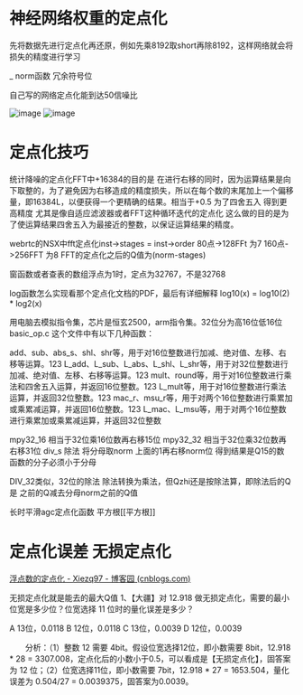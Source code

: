 # 神经网络权重的定点化


先将数据先进行定点化再还原，例如先乘8192取short再除8192，这样网络就会将损失的精度进行学习

_ norm函数  冗余符号位

自己写的网络定点化能到达50信噪比

![image](https://cdn.staticaly.com/gh/andyye1999/image-hosting@master/20221109/image.3faruranilq0.webp)
![image](https://cdn.staticaly.com/gh/andyye1999/image-hosting@master/20221109/image.68yabu86p1s0.webp)


# 定点化技巧

统计降噪的定点化FFT中+16384的目的是  在进行右移的同时，因为运算结果是向下取整的，为了避免因为右移造成的精度损失，所以在每个数的末尾加上一个偏移量，即16384L，以便获得一个更精确的结果。相当于+0.5 为了四舍五入 得到更高精度 尤其是像自适应滤波器或者FFT这种循环迭代的定点化  这么做的目的是为了使运算结果四舍五入为最接近的整数，以保证运算结果的精度。

webrtc的NSX中fft定点化inst->stages = inst->order 80点->128FFt 为7 160点->256FFT 为8
FFT的定点化之后的Q值为(norm-stages)

窗函数或者查表的数组浮点为1时，定点为32767，不是32768

log函数怎么实现看那个定点化文档的PDF，最后有详细解释
log10(x) = log10(2) *  log2(x)

用电脑去模拟指令集，芯片是恒玄2500，arm指令集。32位分为高16位低16位
basic_op.c 这个文件中有以下几种函数：

add、sub、abs_s、shl、shr等，用于对16位整数进行加减、绝对值、左移、右移等运算。123
L_add、L_sub、L_abs、L_shl、L_shr等，用于对32位整数进行加减、绝对值、左移、右移等运算。123
mult、round等，用于对16位整数进行乘法和四舍五入运算，并返回16位整数。123
L_mult等，用于对16位整数进行乘法运算，并返回32位整数。123
mac_r、msu_r等，用于对两个16位整数进行乘累加或乘累减运算，并返回16位整数。123
L_mac、L_msu等，用于对两个16位整数进行乘累加或乘累减运算，并返回32位整数

mpy32_16 相当于32位乘16位数再右移15位
mpy32_32 相当于32位乘32位数再右移31位
div_s 除法 将分母取norm 上面的1再右移norm位 得到结果是Q15的数 函数的分子必须小于分母

DIV_32类似，32位的除法
除法转换为乘法，但Qzhi还是按除法算，即除法后的Q 是 之前的Q减去分母norm之前的Q值

长时平滑agc定点化函数
平方根[[平方根]]

# 定点化误差 无损定点化

[浮点数的定点化 - Xiezq97 - 博客园 (cnblogs.com)](https://www.cnblogs.com/Xiezq97/p/16322136.html)

无损定点化就是能去的最大Q值 
1、【大疆】对 12.918 做无损定点化，需要的最小位宽是多少位？位宽选择 11 位时的量化误差是多少？

A   13位，0.0118
B   12位，0.0118
C   13位，0.0039
D   12位，0.0039

　　分析：（1）整数 12 需要 4bit。假设位宽选择12位，即小数需要 8bit，12.918 * 28 = 3307.008，定点化后的小数小于0.5，可以看成是【无损定点化】，固答案为 12 位；（2）位宽选择11位，即小数需要 7bit，12.918 * 27 = 1653.504，量化误差为 0.504/27 = 0.0039375，固答案为0.0039。